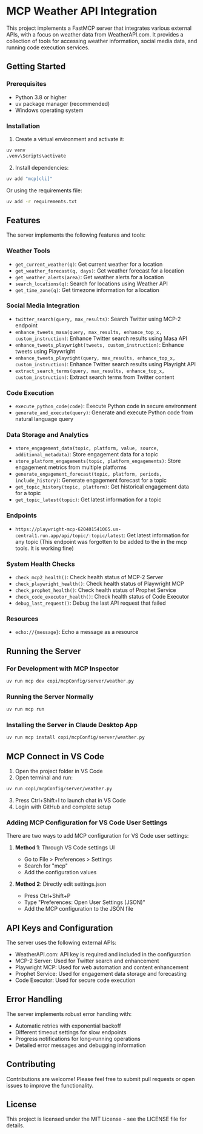 # MCP Weather API Integration

This project implements a FastMCP server that integrates various external APIs, with a focus on weather data from WeatherAPI.com. It provides a collection of tools for accessing weather information, social media data, and running code execution services.

## Getting Started

### Prerequisites

- Python 3.8 or higher
- uv package manager (recommended)
- Windows operating system

### Installation

1. Create a virtual environment and activate it:
```bash
uv venv
.venv\Scripts\activate
```

2. Install dependencies:
```bash
uv add "mcp[cli]"
```

Or using the requirements file:
```bash
uv add -r requirements.txt
```

## Features

The server implements the following features and tools:

### Weather Tools
- `get_current_weather(q)`: Get current weather for a location
- `get_weather_forecast(q, days)`: Get weather forecast for a location
- `get_weather_alerts(area)`: Get weather alerts for a location
- `search_locations(q)`: Search for locations using Weather API
- `get_time_zone(q)`: Get timezone information for a location

### Social Media Integration
- `twitter_search(query, max_results)`: Search Twitter using MCP-2 endpoint
- `enhance_tweets_masa(query, max_results, enhance_top_x, custom_instruction)`: Enhance Twitter search results using Masa API
- `enhance_tweets_playwright(tweets, custom_instruction)`: Enhance tweets using Playwright
- `enhance_tweets_playright(query, max_results, enhance_top_x, custom_instruction)`: Enhance Twitter search results using Playright API
- `extract_search_terms(query, max_results, enhance_top_x, custom_instruction)`: Extract search terms from Twitter content

### Code Execution
- `execute_python_code(code)`: Execute Python code in secure environment
- `generate_and_execute(query)`: Generate and execute Python code from natural language query

### Data Storage and Analytics
- `store_engagement_data(topic, platform, value, source, additional_metadata)`: Store engagement data for a topic
- `store_platform_engagements(topic, platform_engagements)`: Store engagement metrics from multiple platforms
- `generate_engagement_forecast(topic, platform, periods, include_history)`: Generate engagement forecast for a topic
- `get_topic_history(topic, platform)`: Get historical engagement data for a topic
- `get_topic_latest(topic)`: Get latest information for a topic

### Endpoints
- `https://playwright-mcp-620401541065.us-central1.run.app/api/topic/:topic/latest`: Get latest information for any topic (This endpoint was  forgotten to be added to the in the mcp tools. It is working fine)

### System Health Checks
- `check_mcp2_health()`: Check health status of MCP-2 Server
- `check_playwright_health()`: Check health status of Playwright MCP
- `check_prophet_health()`: Check health status of Prophet Service
- `check_code_executor_health()`: Check health status of Code Executor
- `debug_last_request()`: Debug the last API request that failed

### Resources
- `echo://{message}`: Echo a message as a resource

## Running the Server

### For Development with MCP Inspector

```bash
uv run mcp dev copi/mcpConfig/server/weather.py
```

### Running the Server Normally

```bash
uv run mcp run
```

### Installing the Server in Claude Desktop App

```bash
uv run mcp install copi/mcpConfig/server/weather.py
```

## MCP Connect in VS Code

1. Open the project folder in VS Code
2. Open terminal and run:
```bash
uv run copi/mcpConfig/server/weather.py
```
3. Press Ctrl+Shift+I to launch chat in VS Code
4. Login with GitHub and complete setup

### Adding MCP Configuration for VS Code User Settings

There are two ways to add MCP configuration for VS Code user settings:

1. **Method 1**: Through VS Code settings UI
   - Go to File > Preferences > Settings
   - Search for "mcp"
   - Add the configuration values

2. **Method 2**: Directly edit settings.json
   - Press Ctrl+Shift+P
   - Type "Preferences: Open User Settings (JSON)"
   - Add the MCP configuration to the JSON file

## API Keys and Configuration

The server uses the following external APIs:

- WeatherAPI.com: API key is required and included in the configuration
- MCP-2 Server: Used for Twitter search and enhancement
- Playwright MCP: Used for web automation and content enhancement
- Prophet Service: Used for engagement data storage and forecasting
- Code Executor: Used for secure code execution

## Error Handling

The server implements robust error handling with:

- Automatic retries with exponential backoff
- Different timeout settings for slow endpoints
- Progress notifications for long-running operations
- Detailed error messages and debugging information

## Contributing

Contributions are welcome! Please feel free to submit pull requests or open issues to improve the functionality.

## License

This project is licensed under the MIT License - see the LICENSE file for details. 